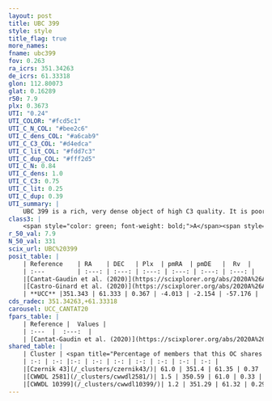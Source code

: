 ```yaml
---
layout: post
title: UBC 399
style: style
title_flag: true
more_names: 
fname: ubc399
fov: 0.263
ra_icrs: 351.34263
de_icrs: 61.33318
glon: 112.80073
glat: 0.16289
r50: 7.9
plx: 0.3673
UTI: "0.24"
UTI_COLOR: "#fcd5c1"
UTI_C_N_COL: "#bee2c6"
UTI_C_dens_COL: "#a6cab9"
UTI_C_C3_COL: "#d4edca"
UTI_C_lit_COL: "#fdd7c3"
UTI_C_dup_COL: "#fff2d5"
UTI_C_N: 0.84
UTI_C_dens: 1.0
UTI_C_C3: 0.75
UTI_C_lit: 0.25
UTI_C_dup: 0.39
UTI_summary: |
    UBC 399 is a rich, very dense object of high C3 quality. It is poorly studied in the literature.<br><br><span style="color: #99180f; font-weight: bold;">Warning: </span>This is possibly a duplicated object, which shares a significant percentage of members with at least one previously reported entry.
class3: |
    <span style="color: green; font-weight: bold;">A</span><span style="color: #FFC300; font-weight: bold;">B</span>
r_50_val: 7.9
N_50_val: 331
scix_url: UBC%20399
posit_table: |
    | Reference    | RA    | DEC   | Plx  | pmRA  | pmDE   |  Rv  |
    | :---         | :---: | :---: | :---: | :---: | :---: | :---: |
    |[Cantat-Gaudin et al. (2020)](https://scixplorer.org/abs/2020A%26A...640A...1C) | 351.341 | 61.335 | 0.352 | -4.023 | -2.093 | -- |
    |[Castro-Ginard et al. (2020)](https://scixplorer.org/abs/2020A%26A...635A..45C) | 351.294 | 61.325 | 0.353 | -4.021 | -2.089 | -- |
    | **UCC** |351.343 | 61.333 | 0.367 | -4.013 | -2.154 | -57.176 | 
cds_radec: 351.34263,+61.33318
carousel: UCC_CANTAT20
fpars_table: |
    | Reference |  Values |
    | :---  |  :---:  |
    | [Cantat-Gaudin et al. (2020)](https://scixplorer.org/abs/2020A%26A...640A...1C) | `AVNN=1.65, DMNN=12.35, AgeNN=7.58` |
shared_table: |
    | Cluster | <span title="Percentage of members that this OC shares with the ones listed">%</span>   | RA   | DEC   | Plx   | pmRA  | pmDE  | Rv | UTI |
    | :-: | :-: |:-: | :-: | :-: | :-: | :-: | :-: | :-: |
    |[Czernik 43](/_clusters/czernik43/)| 61.0 | 351.4 | 61.35 | 0.37 | -3.99 | -2.15 | -55.26 |0.81 |
    |[CWWDL 2581](/_clusters/cwwdl2581/)| 1.5 | 350.59 | 61.0 | 0.33 | -3.93 | -2.16 | -35.48 |0.11 |
    |[CWWDL 10399](/_clusters/cwwdl10399/)| 1.2 | 351.29 | 61.32 | 0.29 | -3.85 | -1.84 | -58.12 |0.05 |
---
```

